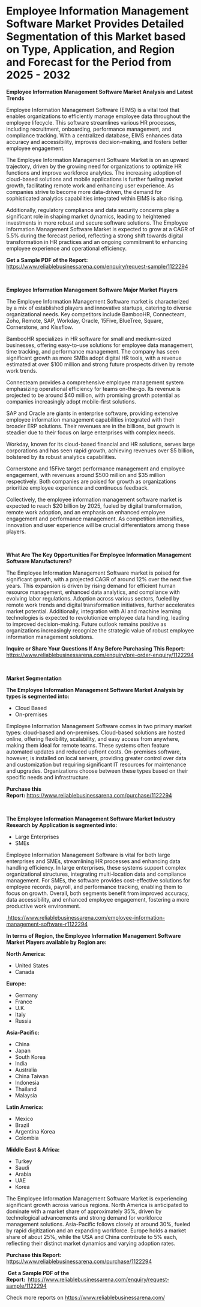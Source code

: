 <p><h1>Employee Information Management Software Market Provides Detailed Segmentation of this Market based on Type, Application, and Region and Forecast for the Period from 2025 - 2032</h1></p><p><strong>Employee Information Management Software Market Analysis and Latest Trends</strong></p>
<p><p>Employee Information Management Software (EIMS) is a vital tool that enables organizations to efficiently manage employee data throughout the employee lifecycle. This software streamlines various HR processes, including recruitment, onboarding, performance management, and compliance tracking. With a centralized database, EIMS enhances data accuracy and accessibility, improves decision-making, and fosters better employee engagement.</p><p>The Employee Information Management Software Market is on an upward trajectory, driven by the growing need for organizations to optimize HR functions and improve workforce analytics. The increasing adoption of cloud-based solutions and mobile applications is further fueling market growth, facilitating remote work and enhancing user experience. As companies strive to become more data-driven, the demand for sophisticated analytics capabilities integrated within EIMS is also rising.</p><p>Additionally, regulatory compliance and data security concerns play a significant role in shaping market dynamics, leading to heightened investments in more robust and secure software solutions. The Employee Information Management Software Market is expected to grow at a CAGR of 5.5% during the forecast period, reflecting a strong shift towards digital transformation in HR practices and an ongoing commitment to enhancing employee experience and operational efficiency.</p></p>
<p><strong>Get a Sample PDF of the Report:&nbsp;</strong> <a href="https://www.reliablebusinessarena.com/enquiry/request-sample/1122294?utm_campaign=2889&utm_medium=2&utm_source=Github&utm_content=ia&utm_term=10032025&utm_id=employee-information-management-software">https://www.reliablebusinessarena.com/enquiry/request-sample/1122294</a></p>
<p>&nbsp;</p>
<p><strong>Employee Information Management Software Major Market Players</strong></p>
<p><p>The Employee Information Management Software market is characterized by a mix of established players and innovative startups, catering to diverse organizational needs. Key competitors include BambooHR, Connecteam, Zoho, Remote, SAP, Workday, Oracle, 15Five, BlueTree, Square, Cornerstone, and Kissflow.</p><p>BambooHR specializes in HR software for small and medium-sized businesses, offering easy-to-use solutions for employee data management, time tracking, and performance management. The company has seen significant growth as more SMBs adopt digital HR tools, with a revenue estimated at over $100 million and strong future prospects driven by remote work trends.</p><p>Connecteam provides a comprehensive employee management system emphasizing operational efficiency for teams on-the-go. Its revenue is projected to be around $40 million, with promising growth potential as companies increasingly adopt mobile-first solutions.</p><p>SAP and Oracle are giants in enterprise software, providing extensive employee information management capabilities integrated with their broader ERP solutions. Their revenues are in the billions, but growth is steadier due to their focus on large enterprises with complex needs. </p><p>Workday, known for its cloud-based financial and HR solutions, serves large corporations and has seen rapid growth, achieving revenues over $5 billion, bolstered by its robust analytics capabilities.</p><p>Cornerstone and 15Five target performance management and employee engagement, with revenues around $500 million and $35 million respectively. Both companies are poised for growth as organizations prioritize employee experience and continuous feedback.</p><p>Collectively, the employee information management software market is expected to reach $20 billion by 2025, fueled by digital transformation, remote work adoption, and an emphasis on enhanced employee engagement and performance management. As competition intensifies, innovation and user experience will be crucial differentiators among these players.</p></p>
<p>&nbsp;</p>
<p><strong>What Are The Key Opportunities For Employee Information Management Software Manufacturers?</strong></p>
<p><p>The Employee Information Management Software market is poised for significant growth, with a projected CAGR of around 12% over the next five years. This expansion is driven by rising demand for efficient human resource management, enhanced data analytics, and compliance with evolving labor regulations. Adoption across various sectors, fueled by remote work trends and digital transformation initiatives, further accelerates market potential. Additionally, integration with AI and machine learning technologies is expected to revolutionize employee data handling, leading to improved decision-making. Future outlook remains positive as organizations increasingly recognize the strategic value of robust employee information management solutions.</p></p>
<p><strong>Inquire or Share Your Questions If Any Before Purchasing This Report:</strong> <a href="https://www.reliablebusinessarena.com/enquiry/pre-order-enquiry/1122294?utm_campaign=2889&utm_medium=2&utm_source=Github&utm_content=ia&utm_term=10032025&utm_id=employee-information-management-software">https://www.reliablebusinessarena.com/enquiry/pre-order-enquiry/1122294</a></p>
<p>&nbsp;</p>
<p><strong>Market Segmentation</strong></p>
<p><strong>The Employee Information Management Software Market Analysis by types is segmented into:</strong></p>
<p><ul><li>Cloud Based</li><li>On-premises</li></ul></p>
<p><p>Employee Information Management Software comes in two primary market types: cloud-based and on-premises. Cloud-based solutions are hosted online, offering flexibility, scalability, and easy access from anywhere, making them ideal for remote teams. These systems often feature automated updates and reduced upfront costs. On-premises software, however, is installed on local servers, providing greater control over data and customization but requiring significant IT resources for maintenance and upgrades. Organizations choose between these types based on their specific needs and infrastructure.</p></p>
<p><strong>Purchase this Report:&nbsp;</strong><a href="https://www.reliablebusinessarena.com/purchase/1122294?utm_campaign=2889&utm_medium=2&utm_source=Github&utm_content=ia&utm_term=10032025&utm_id=employee-information-management-software">https://www.reliablebusinessarena.com/purchase/1122294</a></p>
<p>&nbsp;</p>
<p><strong>The Employee Information Management Software Market Industry Research by Application is segmented into:</strong></p>
<p><ul><li>Large Enterprises</li><li>SMEs</li></ul></p>
<p><p>Employee Information Management Software is vital for both large enterprises and SMEs, streamlining HR processes and enhancing data handling efficiency. In large enterprises, these systems support complex organizational structures, integrating multi-location data and compliance management. For SMEs, the software provides cost-effective solutions for employee records, payroll, and performance tracking, enabling them to focus on growth. Overall, both segments benefit from improved accuracy, data accessibility, and enhanced employee engagement, fostering a more productive work environment.</p></p>
<p><a href="https://www.reliablebusinessarena.com/employee-information-management-software-r1122294?utm_campaign=2889&utm_medium=2&utm_source=Github&utm_content=ia&utm_term=10032025&utm_id=employee-information-management-software">&nbsp;https://www.reliablebusinessarena.com/employee-information-management-software-r1122294</a></p>
<p><strong>In terms of Region, the Employee Information Management Software Market Players available by Region are:</strong></p>
<p>
    <p> <strong> North America: </strong>
        <ul>
            <li>United States</li>
            <li>Canada</li>
        </ul>
        </p> 
    <p> <strong> Europe: </strong>
        <ul>
            <li>Germany</li>
            <li>France</li>
            <li>U.K.</li>
            <li>Italy</li>
            <li>Russia</li>
        </ul>
        </p> 
    <p> <strong> Asia-Pacific: </strong>
        <ul>
            <li>China</li>
            <li>Japan</li>
            <li>South Korea</li>
            <li>India</li>
            <li>Australia</li>
            <li>China Taiwan</li>
            <li>Indonesia</li>
            <li>Thailand</li>
            <li>Malaysia</li>
        </ul>
        </p> 
    <p> <strong> Latin America: </strong>
        <ul>
            <li>Mexico</li>
            <li>Brazil</li>
            <li>Argentina Korea</li>
            <li>Colombia</li>
        </ul>
        </p> 
    <p> <strong> Middle East & Africa: </strong>
        <ul>
            <li>Turkey</li>
            <li>Saudi</li>
            <li>Arabia</li>
            <li>UAE</li>
            <li>Korea</li>
        </ul>
    </p>
    </p>
<p><p>The Employee Information Management Software Market is experiencing significant growth across various regions. North America is anticipated to dominate with a market share of approximately 35%, driven by technological advancements and strong demand for workforce management solutions. Asia-Pacific follows closely at around 30%, fueled by rapid digitization and an expanding workforce. Europe holds a market share of about 25%, while the USA and China contribute to 5% each, reflecting their distinct market dynamics and varying adoption rates.</p></p>
<p><strong>Purchase this Report: </strong><a href="https://www.reliablebusinessarena.com/purchase/1122294?utm_campaign=2889&utm_medium=2&utm_source=Github&utm_content=ia&utm_term=10032025&utm_id=employee-information-management-software">https://www.reliablebusinessarena.com/purchase/1122294</a></p>
<p>&nbsp;<strong>Get a Sample PDF of the Report:&nbsp;&nbsp;</strong><a href="https://www.reliablebusinessarena.com/enquiry/request-sample/1122294?utm_campaign=2889&utm_medium=2&utm_source=Github&utm_content=ia&utm_term=10032025&utm_id=employee-information-management-software">https://www.reliablebusinessarena.com/enquiry/request-sample/1122294</a></p>
<p><strong></strong></p>
<p>Check more reports on <a href="https://www.reliablebusinessarena.com/?utm_campaign=2889&utm_medium=2&utm_source=Github&utm_content=ia&utm_term=10032025&utm_id=employee-information-management-software">https://www.reliablebusinessarena.com/</a></p>
